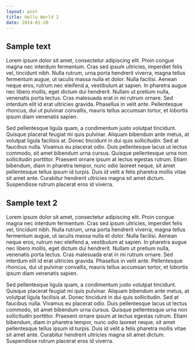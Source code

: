 ```yaml
---
layout: post
title: Hello World 2
date: 2014-01-20
---
```


## Sample text

 Lorem ipsum dolor sit amet, consectetur adipiscing elit. Proin congue magna nec interdum fermentum. Cras sed ipsum ultricies, imperdiet felis vel, tincidunt nibh. Nulla rutrum, urna porta hendrerit viverra, magna tellus fermentum augue, ut iaculis massa nulla et dolor. Nulla facilisi. Aenean neque eros, rutrum nec eleifend a, vestibulum at sapien. In pharetra augue nec libero mollis, eget dictum dui hendrerit. Nullam ut pretium nulla, venenatis porta lectus. Cras malesuada erat in mi rutrum ornare. Sed interdum elit id erat ultricies gravida. Phasellus in velit ante. Pellentesque rhoncus, dui ut pulvinar convallis, mauris tellus accumsan tortor, et lobortis ipsum diam venenatis sapien.

Sed pellentesque ligula quam, a condimentum justo volutpat tincidunt. Quisque placerat feugiat mi quis pulvinar. Aliquam bibendum ante metus, at volutpat ligula facilisis at. Donec tincidunt in dui quis sollicitudin. Sed at faucibus nulla. Vivamus eu placerat odio. Duis pellentesque lacus ut lectus commodo, sit amet bibendum urna cursus. Quisque pellentesque urna non sollicitudin porttitor. Praesent ornare ipsum at lectus egestas rutrum. Etiam bibendum, diam in pharetra tempor, nunc odio laoreet neque, sit amet pellentesque tellus ipsum id turpis. Duis id velit a felis pharetra mollis vitae sit amet ante. Curabitur hendrerit ultricies magna sit amet dictum. Suspendisse rutrum placerat eros id viverra. 

## Sample text 2

 Lorem ipsum dolor sit amet, consectetur adipiscing elit. Proin congue magna nec interdum fermentum. Cras sed ipsum ultricies, imperdiet felis vel, tincidunt nibh. Nulla rutrum, urna porta hendrerit viverra, magna tellus fermentum augue, ut iaculis massa nulla et dolor. Nulla facilisi. Aenean neque eros, rutrum nec eleifend a, vestibulum at sapien. In pharetra augue nec libero mollis, eget dictum dui hendrerit. Nullam ut pretium nulla, venenatis porta lectus. Cras malesuada erat in mi rutrum ornare. Sed interdum elit id erat ultricies gravida. Phasellus in velit ante. Pellentesque rhoncus, dui ut pulvinar convallis, mauris tellus accumsan tortor, et lobortis ipsum diam venenatis sapien.

Sed pellentesque ligula quam, a condimentum justo volutpat tincidunt. Quisque placerat feugiat mi quis pulvinar. Aliquam bibendum ante metus, at volutpat ligula facilisis at. Donec tincidunt in dui quis sollicitudin. Sed at faucibus nulla. Vivamus eu placerat odio. Duis pellentesque lacus ut lectus commodo, sit amet bibendum urna cursus. Quisque pellentesque urna non sollicitudin porttitor. Praesent ornare ipsum at lectus egestas rutrum. Etiam bibendum, diam in pharetra tempor, nunc odio laoreet neque, sit amet pellentesque tellus ipsum id turpis. Duis id velit a felis pharetra mollis vitae sit amet ante. Curabitur hendrerit ultricies magna sit amet dictum. Suspendisse rutrum placerat eros id viverra. 
